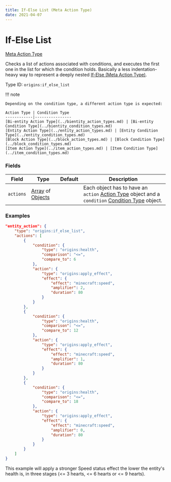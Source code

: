 ```yaml
---
title: If-Else List (Meta Action Type)
date: 2021-04-07
---
```


# If-Else List

[Meta Action Type](../meta_action_types.md)

Checks a list of actions associated with conditions, and executes the first one in the list for which the condition holds. Basically a less indentation-heavy way to represent a deeply nested [If-Else (Meta Action Type)](if_else.md).

Type ID: `origins:if_else_list`

!!! note

    Depending on the condition type, a different action type is expected:
    
    Action Type | Condition Type
    ------------|----------------
    [Bi-entity Action Type](../bientity_action_types.md) | [Bi-entity Condition Type](../bientity_condition_types.md)
    [Entity Action Type](../entity_action_types.md) | [Entity Condition Type](../entity_condition_types.md)
    [Block Action Type](../block_action_types.md) | [Block Condition Type](../block_condition_types.md)
    [Item Action Type](../item_action_types.md) | [Item Condition Type](../item_condition_types.md)



### Fields

Field  | Type | Default | Description
-------|------|---------|-------------
`actions` | [Array](../data_types/array.md) of [Objects](../data_types/object.md) | | Each object has to have an `action` [Action Type](../action_types.md) object and a `condition` [Condition Type](../condition_types.md) object.


### Examples

```json
"entity_action": {
	"type": "origins:if_else_list",
	"actions": [
		{
			"condition": {
				"type": "origins:health",
				"comparison": "<=",
				"compare_to": 6
			},
			"action": {
				"type": "origins:apply_effect",
				"effect": {
					"effect": "minecraft:speed",
					"amplifier": 2,
					"duration": 80
				}
			}
		},
		{
			"condition": {
				"type": "origins:health",
				"comparison": "<=",
				"compare_to": 12
			},
			"action": {
				"type": "origins:apply_effect",
				"effect": {
					"effect": "minecraft:speed",
					"amplifier": 1,
					"duration": 80
				}
			}
		},
		{
			"condition": {
				"type": "origins:health",
				"comparison": "<=",
				"compare_to": 18
			},
			"action": {
				"type": "origins:apply_effect",
				"effect": {
					"effect": "minecraft:speed",
					"amplifier": 0,
					"duration": 80
				}
			}
		}
	]
}
```

This example will apply a stronger Speed status effect the lower the entity's health is, in three stages (<= 3 hearts, <= 6 hearts or <= 9 hearts).
